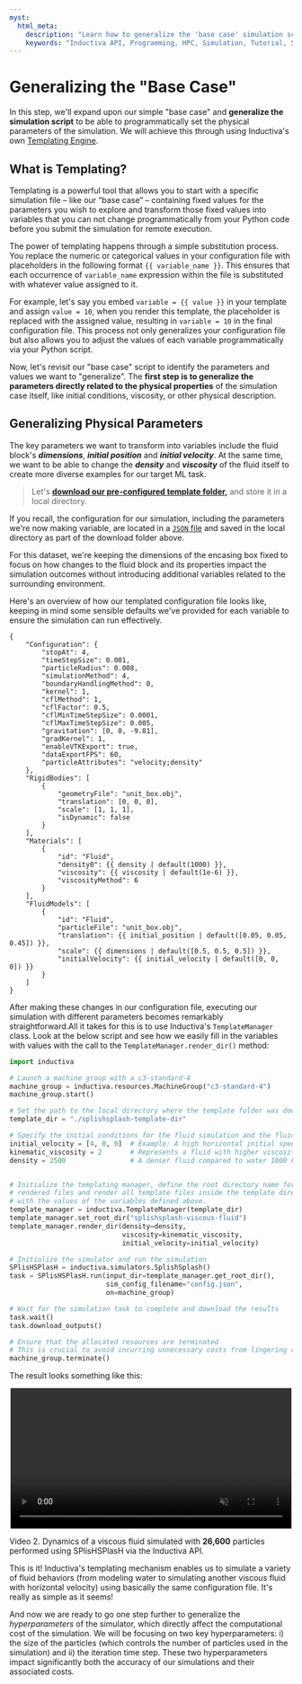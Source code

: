 ```yaml
---
myst:
  html_meta:
    description: "Learn how to generalize the 'base case' simulation script using Inductiva's Templating Engine to modify parameters programmatically directly from your Python code."
    keywords: "Inductiva API, Programming, HPC, Simulation, Tutorial, Synthetic Data Generation, Physics-ML, SPH"
---
```


# Generalizing the "Base Case"

In this step, we'll expand upon our simple "base case" and **generalize the simulation script**
to be able to programmatically set the physical parameters of the simulation.
We will achieve this through using Inductiva's own [Templating Engine](https://docs.inductiva.ai/en/latest/explore_api/templating.html).

## What is Templating?

Templating is a powerful tool that allows you to start with a specific simulation  file – like our “base case” – containing fixed values for the parameters you wish to explore and transform those fixed values into variables that you can not change 
programmatically from your Python code before you submit the simulation for remote execution.

The power of templating happens through a simple substitution process. You replace the numeric or categorical values in your configuration file with placeholders in the following format `{{ variable_name }}`. This ensures that each occurrence of `variable_name` expression within the file is substituted with whatever value assigned to it.

For example, let's say you embed `variable = {{ value }}` in your template and assign `value = 10`, when you render this template, the placeholder is replaced with the assigned value, resulting in `variable = 10` in the final configuration file. This process not only generalizes your configuration file but also allows you to adjust the values of each variable programmatically via your Python script.

Now, let's revisit our "base case" script to identify the parameters and values
we want to "generalize". The **first step is to generalize the parameters directly related to the physical properties** of the simulation case itself, like initial conditions, viscosity, or other physical
description.

## Generalizing Physical Parameters

The key parameters we want to transform into variables include the fluid block's ***dimensions***, ***initial position*** and ***initial velocity***. At the same time, we want to be able to change the ***density*** and ***viscosity*** of the fluid itself to create more diverse examples for our target ML task.

>Let's **<a href="/_static/generating-synthetic-data/splishsplash-template-dir.zip" download="splishsplash-template-dir.zip" class="bi bi-cloud-download-fill">download our pre-configured template folder,</a>** and store it in a local directory.

If you recall, the configuration for our simulation, including the parameters we're now
making variable, are located in a [`JSON` file](synthetic-data-generation-2.md) and saved in the local directory as part of the download folder above.

For this dataset, we're keeping the dimensions of the encasing box fixed to focus on how changes to the fluid block and its properties impact the simulation outcomes without introducing additional variables related to the surrounding
environment.

Here's an overview of how our templated configuration file looks like, keeping in mind some sensible defaults we've provided for each variable to ensure the simulation can run effectively.

```text
{
    "Configuration": {
        "stopAt": 4,
        "timeStepSize": 0.001,
        "particleRadius": 0.008,
        "simulationMethod": 4,
        "boundaryHandlingMethod": 0,
        "kernel": 1,
        "cflMethod": 1,
        "cflFactor": 0.5,
        "cflMinTimeStepSize": 0.0001,
        "cflMaxTimeStepSize": 0.005,
        "gravitation": [0, 0, -9.81],
        "gradKernel": 1,
        "enableVTKExport": true,
        "dataExportFPS": 60,
        "particleAttributes": "velocity;density"
    },
    "RigidBodies": [
        {
            "geometryFile": "unit_box.obj",
            "translation": [0, 0, 0],
            "scale": [1, 1, 1],
            "isDynamic": false
        }
    ],
    "Materials": [
        {
            "id": "Fluid",
            "density0": {{ density | default(1000) }},
            "viscosity": {{ viscosity | default(1e-6) }},
            "viscosityMethod": 6
        }
    ],
    "FluidModels": [
        {
            "id": "Fluid",
            "particleFile": "unit_box.obj",
            "translation": {{ initial_position | default([0.05, 0.05, 0.45]) }},
            "scale": {{ dimensions | default([0.5, 0.5, 0.5]) }},
            "initialVelocity": {{ initial_velocity | default([0, 0, 0]) }}
        }
    ]
}
```

After making these changes in our configuration file, executing our simulation with different parameters becomes remarkably straightforward.All it takes for this is to use Inductiva's ``TemplateManager`` class. Look at the below script and see how we easily fill in the variables with values with the call to the ``TemplateManager.render_dir()`` method:

```python
import inductiva

# Launch a machine group with a c3-standard-4
machine_group = inductiva.resources.MachineGroup("c3-standard-4")
machine_group.start()

# Set the path to the local directory where the template folder was downloaded
template_dir = "./splishsplash-template-dir"

# Specify the initial conditions for the fluid simulation and the fluid's properties
initial_velocity = [4, 0, 0]  # Example: A high horizontal initial speed m/s in the x direction 
kinematic_viscosity = 2       # Represents a fluid with higher viscosity m^2/s
density = 2500                # A denser fluid compared to water 1000 kg/m^3


# Initialize the templating manager, define the root directory name for the
# rendered files and render all template files inside the template directory
# with the values of the variables defined above.
template_manager = inductiva.TemplateManager(template_dir)
template_manager.set_root_dir("splishsplash-viscous-fluid")
template_manager.render_dir(density=density,
                            viscosity=kinematic_viscosity,
                            initial_velocity=initial_velocity)

# Initialize the simulator and run the simulation
SPlisHSPlasH = inductiva.simulators.SplishSplash()
task = SPlisHSPlasH.run(input_dir=template_manager.get_root_dir(),
                        sim_config_filename="config.json",
                        on=machine_group)

# Wait for the simulation task to complete and download the results
task.wait()
task.download_outputs()

# Ensure that the allocated resources are terminated
# This is crucial to avoid incurring unnecessary costs from lingering resources
machine_group.terminate()
```

The result looks something like this:

<div style="display: flex; justify-content:center">
<video width=500 loop muted autoplay preload="auto">
<source src="../_static/generating-synthetic-data/viscous_flow.mp4" type="video/mp4">
</video>
</div>

Video 2. Dynamics of a viscous fluid simulated with **26,600** particles performed using SPlisHSPlasH via the Inductiva API.

This is it! Inductiva's templating mechanism enables us to simulate a variety of fluid behaviors (from modeling water to simulating another viscous fluid with horizontal velocity) using basically the same configuration file. It's really as simple as it seems!

And now we are ready to go one step further to generalize the *hyperparameters* of the simulator, which directly affect the computational cost of the simulation. We will be focusing on two key hyperparameters: i) the size of the particles (which controls the number of particles used in the simulation) and ii) the iteration time step. These two hyperparameters impact significantly both the accuracy of our simulations and their associated costs.
